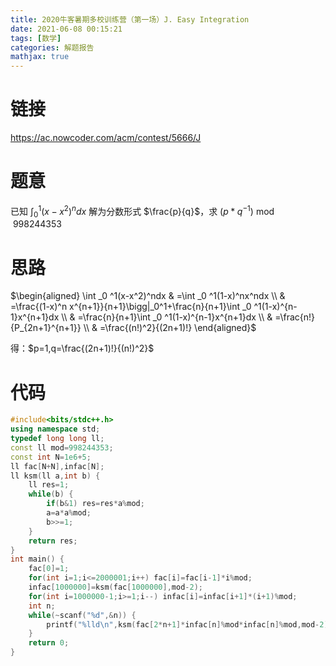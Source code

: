 ```yaml
---
title: 2020牛客暑期多校训练营（第一场）J. Easy Integration
date: 2021-06-08 00:15:21
tags: [数学]
categories: 解题报告
mathjax: true
---
```


# 链接

<https://ac.nowcoder.com/acm/contest/5666/J>

# 题意

已知 $\int_0 ^1(x-x^2)^ndx$ 解为分数形式 $\frac{p}{q}$，求 $(p*q^{-1}) \bmod 998244353$

<!--more-->

# 思路

$\begin{aligned}
 \int _0 ^1(x-x^2)^ndx & =\int _0 ^1(1-x)^nx^ndx \\
& =\frac{(1-x)^n x^{n+1}}{n+1}\bigg|_0^1+\frac{n}{n+1}\int _0 ^1(1-x)^{n-1}x^{n+1}dx \\
& =\frac{n}{n+1}\int _0 ^1(1-x)^{n-1}x^{n+1}dx \\
& =\frac{n!}{P_{2n+1}^{n+1}} \\
& =\frac{(n!)^2}{(2n+1)!}
\end{aligned}$

得：$p=1,q=\frac{(2n+1)!}{(n!)^2}$

# 代码

```cpp
#include<bits/stdc++.h>
using namespace std;
typedef long long ll;
const ll mod=998244353;
const int N=1e6+5;
ll fac[N+N],infac[N];
ll ksm(ll a,int b) {
    ll res=1;
    while(b) {
        if(b&1) res=res*a%mod;
        a=a*a%mod;
        b>>=1;
    }
    return res;
}
int main() {
    fac[0]=1;
    for(int i=1;i<=2000001;i++) fac[i]=fac[i-1]*i%mod;
    infac[1000000]=ksm(fac[1000000],mod-2);
    for(int i=1000000-1;i>=1;i--) infac[i]=infac[i+1]*(i+1)%mod;
    int n;
    while(~scanf("%d",&n)) {
        printf("%lld\n",ksm(fac[2*n+1]*infac[n]%mod*infac[n]%mod,mod-2));
    }
    return 0;
}
```